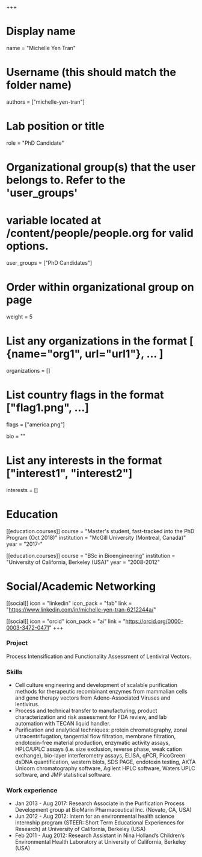 +++
# Display name
name = "Michelle Yen Tran"

# Username (this should match the folder name)
authors = ["michelle-yen-tran"]

# Lab position or title
role = "PhD Candidate"

# Organizational group(s) that the user belongs to. Refer to the 'user_groups'
# variable located at /content/people/people.org for valid options.
user_groups = ["PhD Candidates"]

# Order within organizational group on page
weight = 5

# List any organizations in the format [ {name="org1", url="url1"}, ... ]
organizations = []

# List country flags in the format ["flag1.png", ...]
flags = ["america.png"]

bio = ""

# List any interests in the format ["interest1", "interest2"]
interests = []

# Education
[[education.courses]]
  course = "Master's student, fast-tracked into the PhD Program (Oct 2018)"
  institution = "McGill University (Montreal, Canada)"
  year = "2017-"

[[education.courses]]
  course = "BSc in Bioengineering"
  institution = "University of California, Berkeley (USA)"
  year = "2008-2012"

# Social/Academic Networking
[[social]]
  icon = "linkedin"
  icon_pack = "fab"
  link = "https://www.linkedin.com/in/michelle-yen-tran-6212244a/"

[[social]]
  icon = "orcid"
  icon_pack = "ai"
  link = "https://orcid.org/0000-0003-3472-0471"
+++

### Project
Process Intensification and Functionality Assessment of Lentiviral Vectors.

### Skills
- Cell culture engineering and development of scalable purification methods for
  therapeutic recombinant enzymes from mammalian cells and gene therapy vectors
  from Adeno-Associated Viruses and lentivirus.
- Process and technical transfer to manufacturing, product characterization and
  risk assessment for FDA review, and lab automation with TECAN liquid handler.
- Purification and analytical techniques: protein chromatography, zonal
  ultracentrifugation, tangential flow filtration, membrane filtration,
  endotoxin-free material production, enzymatic activity assays, HPLC/UPLC
  assays (i.e. size exclusion, reverse phase, weak cation exchange), bio-layer
  interferometry assays, ELISA, qPCR, PicoGreen dsDNA quantification, western
  blots, SDS PAGE, endotoxin testing, AKTA Unicorn chromatography software,
  Agilent HPLC software, Waters UPLC software, and JMP statistical software.

### Work experience
- Jan 2013 - Aug 2017: Research Associate in the Purification Process
  Development group at BioMarin Pharmaceutical Inc. (Novato, CA, USA)
- Jun 2012 - Aug 2012: Intern for an environmental health science internship
  program (STEER: Short Term Educational Experiences for Research) at University
  of California, Berkeley (USA)
- Feb 2011 - Aug 2012: Research Assistant in Nina Holland’s Children’s
  Environmental Health Laboratory at University of California, Berkeley (USA)
